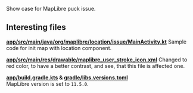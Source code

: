 Show case for MapLibre puck issue.

## Interesting files ##

**[app/src/main/java/org/maplibre/location/issue/MainActivity.kt](https://github.com/Fabi755/maplibre-puck-issue/blob/main/app/src/main/java/org/maplibre/location/issue/MainActivity.kt)** 
Sample code for init map with location component. 
 
**[app/src/main/res/drawable/maplibre_user_stroke_icon.xml](https://github.com/Fabi755/maplibre-puck-issue/blob/main/app/src/main/res/drawable/maplibre_user_stroke_icon.xml)** 
Changed to red color, to have a better contrast, and see, that this file is affected one.  
 
**[app/build.gradle.kts](https://github.com/Fabi755/maplibre-puck-issue/blob/main/app/build.gradle.kts) & [gradle/libs.versions.toml](https://github.com/Fabi755/maplibre-puck-issue/blob/main/gradle/libs.versions.toml)**  
MapLibre version is set to `11.5.0`.